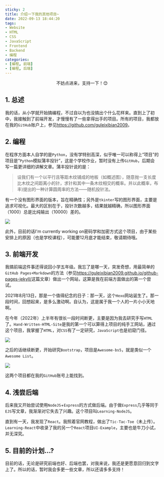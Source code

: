 ```yaml
---
sticky: 2
title: 介绍一下我的其他项目~
date: 2022-09-13 18:44:20
tags: 
- Website
- HTML
- CSS
- JavaScript
- Frontend
- Backend
- 编程
categories:
- [编程, 前端]
- [编程, 后端]
---
```


<p style="text-align: center;">不妨点进来，支持一下！😊</p>

<!--more-->

## 1. 总述

我的话，从小学就开始搞编程，不过自以为也没搞出个什么花样来。直到上了初中，我接触到了前端开发，才慢慢有了一些拿得出手的项目。所有的项目，我都放在我的`GitHub`账户上，参见<https://github.com/guleixibian2009>。

## 2. 编程

在程序方面本人自学的是`Python`，没有学特别高深，似乎唯一可以称得上“项目”的项目是“`Python`模拟蒲丰投针”，这是个学校作业，暂时没有上传`GitHub`，后期会写一篇更详细的讲解文章。蒲丰投针说的是：

> 设我们有一个以平行且等距木纹铺成的地板（如概述图），随意抛一支长度比木纹之间距离小的针，求针和其中一条木纹相交的概率。并以此概率，布丰)提出的一种计算圆周率的方法——随机投针法。

有一个没有图形界面的版本，旨在精确性；另外是`tkinter`写的图形界面，主要是追求可视化。最大的区别在于，投针次数越多，结果就越精确，所以图形界面（1000）总是比纯输出（10000）差的。

![](https://s1.ax1x.com/2022/09/17/xpE3od.png)

此外，目前的话I'm currently working on密码学和加密方式这个项目，由于某些安排上的原因（也是学校课程），可能要12月底才能结束，敬请期待哦。

## 3. 前端开发

我搞前端这件事还得说回小学五年级。我忘了是哪一天，突发奇想，用最简单的`GitHub Pages+Markdown`的方法（参见<https://guleixibian2009.github.io/github-pages-jekyll/>这篇文章）做出一个网站，这算是我在前端方面做出的第一个尝试。

2021年8月13日，那是一个值得纪念的日子：那一天，这个`Hexo`网站诞生了。那一段时间，回想起来，是多么激动啊。自认为，这是属于我一个人的一片小小天地啊。

在今年（2022年）上半年有很长一段时间断更，主要是因为我去研究手写`HTML`了。`Hand-Written-HTML-Site`是我的第一个可以算得上项目的纯手工网站，通过这个项目，我掌握了`HTML`，对`CSS`有了一定研究，`JavaScript`也是初窥门径。

![](https://s1.ax1x.com/2022/09/17/xpEJJI.png)

之后的话继续断更，开始研究`Bootstrap`，项目是`Awesome-bs5`，就是类似一个`Awesome List`。

![](https://s1.ax1x.com/2022/09/17/xpEGFA.png)

这两个项目都在我的`GitHub`账号上能找到。

## 4. 浅尝后端

后来我又开始尝试使用`NodeJS`+`Express`的方式做后端。由于做`Express`几乎等同于`EJS`写文章，我渐渐对它失去了兴趣。这个项目叫`Learning-NodeJS`。

直到有一天，我发现了`React`。我照着官网教程，做出了`Tic-Tac-Toe`（未上传）。`Learning-React`中收录了我的另一个`React`项目`UI-Example`，主要也是牛刀小试，并无深究。

## 5. 目前的计划...?

目前的话，无论是研究前端也好、后端也罢，对我来说，我还是更愿意回归到文字上了。所以的话，暂时我会多更一些文章，所以还请多多支持！
